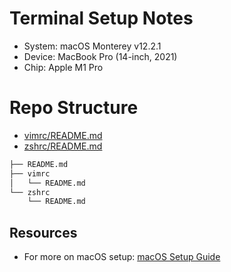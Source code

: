 # Terminal Setup Notes

- System: macOS Monterey v12.2.1
- Device: MacBook Pro (14-inch, 2021)
- Chip: Apple M1 Pro

# Repo Structure

- [vimrc/README.md](vimrc/README.md)
- [zshrc/README.md](zshrc/README.md)

```zsh
├── README.md
├── vimrc
│   └── README.md
└── zshrc
    └── README.md
```

## Resources
- For more on macOS setup: [macOS Setup Guide](https://sourabhbajaj.com/mac-setup/)
